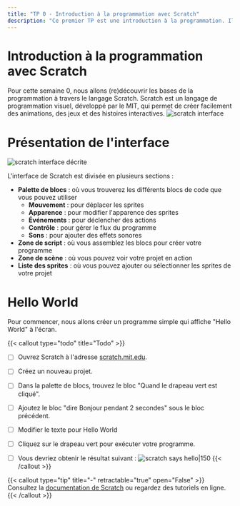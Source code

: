 ```yaml
---
title: "TP 0 - Introduction à la programmation avec Scratch"
description: "Ce premier TP est une introduction à la programmation. Il utilise le langage scratch."
---
```


# Introduction à la programmation avec Scratch
Pour cette semaine 0, nous allons (re)découvrir les bases de la programmation à travers le langage Scratch. Scratch est un langage de programmation visuel, développé par le MIT, qui permet de créer facilement des animations, des jeux et des histoires interactives.
![scratch interface](https://cs50.harvard.edu/x/notes/0/cs50Week0Slide162.png "scratch interface")
# Présentation de l'interface 

![scratch interface décrite](scratch_description.png)

L'interface de Scratch est divisée en plusieurs sections :
- **Palette de blocs** : où vous trouverez les différents blocs de code que vous pouvez utiliser
    - **Mouvement** : pour déplacer les sprites
    - **Apparence** : pour modifier l'apparence des sprites
    - **Événements** : pour déclencher des actions
    - **Contrôle** : pour gérer le flux du programme
    - **Sons** : pour ajouter des effets sonores
- **Zone de script** : où vous assemblez les blocs pour créer votre programme
- **Zone de scène** : où vous pouvez voir votre projet en action
- **Liste des sprites** : où vous pouvez ajouter ou sélectionner les sprites de votre projet


# Hello World
Pour commencer, nous allons créer un programme simple qui affiche "Hello World" à l'écran.

{{< callout type="todo" title="Todo" >}}
- [ ] Ouvrez Scratch à l'adresse [scratch.mit.edu](https://scratch.mit.edu).
- [ ] Créez un nouveau projet.
- [ ] Dans la palette de blocs, trouvez le bloc "Quand le drapeau vert est cliqué".
- [ ] Ajoutez le bloc "dire Bonjour pendant 2 secondes" sous le bloc précédent.
- [ ] Modifier le texte pour Hello World
- [ ] Cliquez sur le drapeau vert pour exécuter votre programme.   
- [ ] Vous devriez obtenir le résultat suivant : 
![scratch says hello|150](scratch_says_hello.png)
{{< /callout >}}


{{< callout type="tip" title="-" retractable="true" open="False" >}}
Consultez la [documentation de Scratch](https://scratch.mit.edu/help) ou regardez des tutoriels en ligne.
{{< /callout >}}